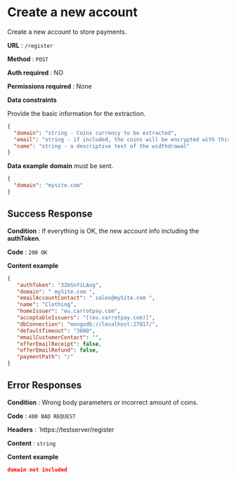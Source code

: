# Create a new account

Create a new account to store payments.

**URL** : `/register`

**Method** : `POST`

**Auth required** : NO

**Permissions required** : None

**Data constraints**

Provide the basic information for the extraction.

```json
{
  "domain": "string - Coins currency to be extracted",
  "email": "string - if included, the coins will be encrypted with this password",
  "name": "string - a descriptive text of the widthdrawal"
}
```

**Data example** **domain** must be sent.

```json
{
  "domain": "mysite.com"
}
```

## Success Response

**Condition** : If everything is OK, the new account info including the **authToken**.

**Code** : `200 OK`

**Content example**

```json
{
   "authToken": "3ZmSnYiLAog",
   "domain": " mySite.com ",
   "emailAccountContact": " sales@mySite.com ",
   "name": "Clothing",
   "homeIssuer": "eu.carrotpay.com",
   "acceptableIssuers": "[(eu.carrotpay.com)]",
   "dbConnection": "mongodb://localhost:27017/",
   "defaultTimeout": "3600",
   "emailCustomerContact": "",
   "offerEmailReceipt": false,
   "offerEmailRefund": false,
   "paymentPath": "/"
}
```

## Error Responses

**Condition** : Wrong body parameters or incorrect amount of coins.

**Code** : `400 BAD REQUEST`

**Headers** : `https://testserver/register

**Content** : `string`

**Content example**

```json
domain not included
```
